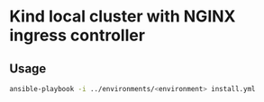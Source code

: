 # Kind local cluster with NGINX ingress controller

## Usage

```bash
ansible-playbook -i ../environments/<environment> install.yml
```
